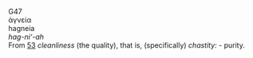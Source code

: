 G47  
ἁγνεία  
hagneia  
*hag-ni‘-ah*  
From [53](g0053) *cleanliness* (the quality), that is, (specifically)
*chastity:* - purity.  
